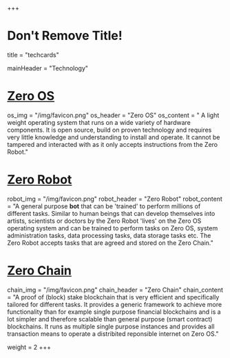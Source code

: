 +++
# Don't Remove Title!
title = "techcards"

mainHeader = "Technology"

# [Zero OS](https://github.com/zero-os)
os_img = "/img/favicon.png"
os_header = "Zero OS"
os_content = " A light weight operating system that runs on a wide variety of hardware components. It is open source, build on proven technology and requires very little knowledge and understanding to install and operate.  It cannot be tampered and interacted with as it only accepts instructions from the Zero Robot."

# [Zero Robot](https://github.com/zero-os/0-robot/tree/master)
robot_img = "/img/favicon.png"
robot_header = "Zero Robot"
robot_content = "A general purpose **bot** that can be 'trained' to perform millions of different tasks.  Similar to human beings that can develop themselves into artists, scientists or doctors by the Zero Robot 'lives' on the Zero OS operating system and can be trained to perform tasks on Zero OS, system administration tasks, data processing tasks, data storage tasks etc.  The Zero Robot accepts tasks that are agreed and stored on the Zero Chain."

# [Zero Chain](https://github.com/threefoldfoundation/tfchain)
chain_img = "/img/favicon.png"
chain_header = "Zero Chain"
chain_content = "A proof of (block) stake blockchain that is very efficient and specifically tailored for different tasks.  It provides a generic framework to achieve more functionality than for example single purpose financial blockchains and is a lot simpler and therefore scalable than general purpose (smart contract) blockchains.  It runs as multiple single purpose instances and provides all transaction means to operate a distribited reponsible internet on Zero OS."

weight = 2
+++
